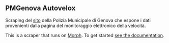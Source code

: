 PMGenova Autovelox
------------------

Scraping del [sito](http://www.pmgenova.it/index.php/infotraffico/postazioni-autovelox) della Polizia Municipale di Genova che espone i dati provenienti
dalla pagina del monitoraggio elettronico della velocità.


This is a scraper that runs on [Morph](https://morph.io). To get started [see the documentation](https://morph.io/documentation).
